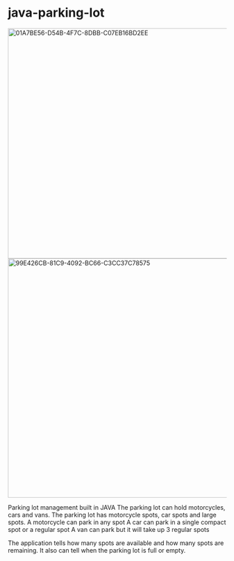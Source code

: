# java-parking-lot

<img width="531" alt="01A7BE56-D54B-4F7C-8DBB-C07EB16BD2EE" src="https://github.com/pilahr/java-parking-lot/assets/125895065/ca1aef57-7888-4491-8912-0373f2f63010">


<img width="552" alt="99E426CB-81C9-4092-BC66-C3CC37C78575" src="https://github.com/pilahr/java-parking-lot/assets/125895065/05156b5e-634c-4534-a636-7883474d3aad">


Parking lot management built in JAVA
The parking lot can hold motorcycles, cars and vans.
The parking lot has motorcycle spots, car spots and large spots.
A motorcycle can park in any spot
A car can park in a single compact spot or a regular spot
A van can park but it will take up 3 regular spots

The application tells how many spots are available and how many spots are remaining.
It also can tell when the parking lot is full or empty.
